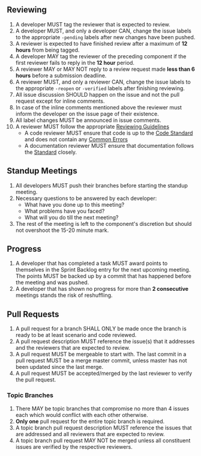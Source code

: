 ## Reviewing
1. A developer MUST tag the reviewer that is expected to review.
1. A developer MUST, and only a developer CAN, change the issue labels to the appropriate `-pending` labels after new changes have been pushed.
1. A reviewer is expected to have finished review after a maximum of **12 hours** from being tagged.
1. A developer MAY tag the reviewer of the preceding component if the first reviewer fails to reply in the **12 hour** period.
1. A reviewer MAY or MAY NOT reply to a review request made **less than 6 hours** before a submission deadline.
1. A reviewer MUST, and only a reviewer CAN, change the issue labels to the appropriate `-reopen` or `-verified` labels after finishing reviewing.
1. All issue discussion SHOULD happen on the issue and not the pull request except for inline comments.
1. In case of the inline comments mentioned above the reviewer must inform the developer on the issue page of their existence.
1. All label changes MUST be announced in issue comments.
1. A reviewer MUST follow the appropriate [Reviewing Guidelines](https://github.com/DevYah/coolsoft-13/wiki/Conventions-and-Guidelines#reviewing)
    - A code reviewer MUST ensure that code is up to the [Code Standard](https://github.com/DevYah/coolsoft-13/wiki/Conventions-and-Guidelines#code-style-and-conventions) and does not contain any [Common Errors](https://github.com/DevYah/coolsoft-13/wiki/Common-Coding-Errors)
    - A documentation reviewer MUST ensure that documentation follows the [Standard](https://github.com/DevYah/coolsoft-13/wiki/Conventions-and-Guidelines#documentation) closely.

## Standup Meetings
1. All developers MUST push their branches before starting the standup meeting.
1. Necessary questions to be answered by each developer:   
    - What have you done up to this meeting?
    - What problems have you faced?
    - What will you do till the next meeting?
1. The rest of the meeting is left to the component's discretion but should not overshoot the 15-20 minute mark.

## Progress
1. A developer that has completed a task MUST award points to themselves in the Sprint Backlog entry for the next upcoming meeting. The points MUST be backed up by a commit that has happened before the meeting and was pushed.
1. A developer that has shown no progress for more than **2 consecutive** meetings stands the risk of reshuffling.

## Pull Requests
1. A pull request for a branch SHALL ONLY be made once the branch is ready to be at least scenario and code reviewed.
1. A pull request description MUST reference the issue(s) that it addresses and the reviewers that are expected to review.
1. A pull request MUST be mergeable to start with. The last commit in a pull request MUST be a merge master commit, unless master has not been updated since the last merge.
1. A pull request MUST be accepted/merged by the last reviewer to verify the pull request.

### Topic Branches 
1. There MAY be topic branches that compromise no more than 4 issues each which would conflict with each other otherwise.
1. **Only one** pull request for the entire topic branch is required.
1. A topic branch pull request description MUST reference the issues that are addressed and all reviewers that are expected to review.
1. A topic branch pull request MAY NOT be merged unless all constituent issues are verified by the respective reviewers.